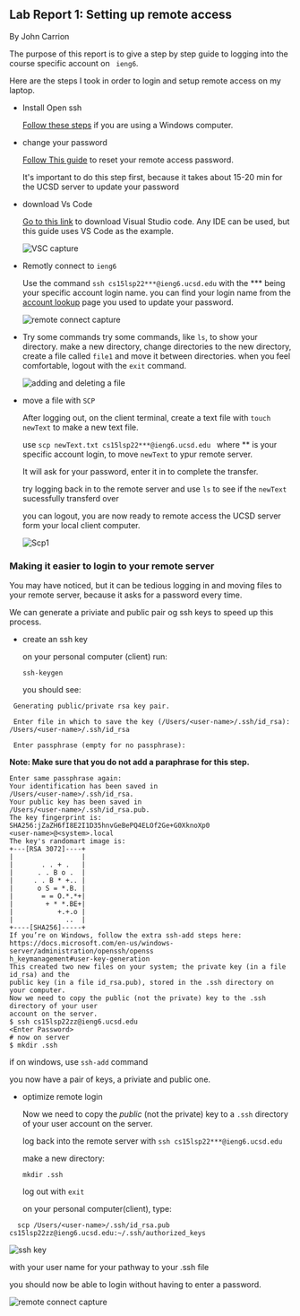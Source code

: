 ## Lab Report 1: Setting up remote access 

By John Carrion

The purpose of this report is to give a step by step guide to logging into the course specific account on  ``` ieng6```.

Here are the steps I took in order to login and setup remote access on my laptop.

* Install Open ssh

  [Follow these steps](https://docs.microsoft.com/en-us/windows-server/administration/openssh/openssh_install_firstuse) if you are using a Windows computer.
  
* change your password  

  [Follow This guide](How-to-Reset-your-Password.pdf) to reset your remote access password.
  
  
  
  It's important to do this step first, because it takes about 15-20 min for the UCSD server to update your password
  
* download Vs Code

    [Go to this link](https://code.visualstudio.com/download) to download Visual Studio code.
    Any IDE can be used, but this guide uses VS Code as the example.
    
    ![VSC capture](https://user-images.githubusercontent.com/102689054/162342170-81d27c7d-66a4-43f5-9f0a-7d1fd46b07a7.PNG)

    
* Remotly connect to ``` ieng6 ```

  Use the command ``` ssh cs15lsp22***@ieng6.ucsd.edu ``` with the *** being your specific account login name.
  you can find your login name from the [account lookup](https://sdacs.ucsd.edu/~icc/index.php) page you used to update your password.
  
  ![remote connect capture](https://user-images.githubusercontent.com/102689054/162341886-ec49dd9a-215d-43a4-9864-38eb6d9f760a.PNG)

  
* Try some commands
   try some commands, like ``ls``, to show your directory. make a new directory, change directories to the new directory, create a file called ``file1``
   and move it between directories. when you feel comfortable, logout with the ``exit`` command.
   
   ![adding and deleting a file](https://user-images.githubusercontent.com/102689054/162341769-f92d09d5-bd0e-4319-bebb-37cb451af116.PNG)

   
* move a file with ```SCP```

  After logging out, on the client terminal, create a text file with ``touch newText`` to make a new text file.
  
  use ```scp newText.txt cs15lsp22***@ieng6.ucsd.edu ``` where ** is your specific account login, to move ``` newText ``` to ypur remote server.
  
  It will ask for your password, enter it in to complete the transfer.
  
  try logging back in to the remote server and use ```ls``` to see if the ``` newText ``` sucessfully transferd over
  
  you can logout, you are now ready to remote access the UCSD server form your local client computer.
  
  ![Scp1](https://user-images.githubusercontent.com/102689054/162342004-7cd24ecf-b5d4-4f79-b4fa-d5942a38696c.PNG)

  
### Making it easier to login to your remote server

  You may have noticed, but it can be tedious logging in and moving files to your remote server, because it asks for a password every time.
  
  We can generate a priviate and public pair og ssh keys to speed up this process.
  
* create an ssh key
  
  on your personal computer (client) run:
  
  ```ssh-keygen```
  
  you should see:
  
 ``` 
  Generating public/private rsa key pair.
  
  Enter file in which to save the key (/Users/<user-name>/.ssh/id_rsa): /Users/<user-name>/.ssh/id_rsa
  
  Enter passphrase (empty for no passphrase):
 ```
 **Note: Make sure that you do not add a paraphrase for this step.**
 
 ```
 Enter same passphrase again:
Your identification has been saved in
/Users/<user-name>/.ssh/id_rsa.
Your public key has been saved in
/Users/<user-name>/.ssh/id_rsa.pub.
The key fingerprint is:
SHA256:jZaZH6fI8E2I1D35hnvGeBePQ4ELOf2Ge+G0XknoXp0
<user-name>@<system>.local
The key's randomart image is:
+---[RSA 3072]----+
|                 |
|       . . + .   |
|      . . B o .  |
|     . . B * +.. |
|      o S = *.B. |
|       = = O.*.*+|
|        + * *.BE+|
|           +.+.o |
|             ..  |
+----[SHA256]-----+
If you’re on Windows, follow the extra ssh-add steps here:
https://docs.microsoft.com/en-us/windows-server/administration/openssh/openss
h_keymanagement#user-key-generation
This created two new files on your system; the private key (in a file id_rsa) and the
public key (in a file id_rsa.pub), stored in the .ssh directory on your computer.
Now we need to copy the public (not the private) key to the .ssh directory of your user
account on the server.
$ ssh cs15lsp22zz@ieng6.ucsd.edu
<Enter Password>
# now on server
$ mkdir .ssh
```

if on windows, use ```ssh-add``` command

you now have a pair of keys, a priviate and public one.
  
* optimize remote login 

  Now we need to copy the _public_ (not the private) key to a ```.ssh``` directory of your user
  account on the server. 
  
  log back into the remote server with ``` ssh cs15lsp22***@ieng6.ucsd.edu ```
  
  make a new directory:
  
  ```mkdir .ssh```
  
  log out with ```exit```
  
  on your personal computer(client), type:
  
```
  scp /Users/<user-name>/.ssh/id_rsa.pub cs15lsp22zz@ieng6.ucsd.edu:~/.ssh/authorized_keys
```

![ssh key](https://user-images.githubusercontent.com/102689054/162342120-f4295ee6-dfd3-4993-a52e-50d8e9d1b943.PNG)

with <user-name> your user name for your pathway to your .ssh file
  
  you should now be able to login without having to enter a password.

![remote connect capture](https://user-images.githubusercontent.com/102689054/162286392-d2a25752-a560-4154-bb0c-85fcb747f4ca.PNG)

